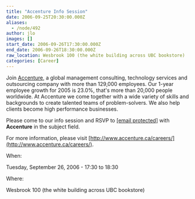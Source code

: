```yaml
---
title: "Accenture Info Session"
date: 2006-09-25T20:30:00.000Z
aliases:
  - /node/492
author: jlo
images: []
start_date: 2006-09-26T17:30:00.000Z
end_date: 2006-09-26T18:30:00.000Z
raw_location: Wesbrook 100 (the white building across UBC bookstore)
categories: [Career]
---
```


Join [Accenture](http://www.accenture.ca), a global management consulting, technology services and outsourcing company with more than 129,000 employees. Our 1-year employee growth for 2005 is 23.0%, that's more than 20,000 people worldwide. At Accenture we come together with a wide variety of skills and backgrounds to create talented teams of problem-solvers. We also help clients become high performance businesses.

Please come to our info session and RSVP to [\[email protected\]](/cdn-cgi/l/email-protection#244745564141560a574156524d474157645146470a4745) with **Accenture** in the subject field.

For more information, please visit [http://www.accenture.ca/careers/](http://www.accenture.ca/careers/).

When: 

Tuesday, September 26, 2006 - 17:30 to 18:30

Where: 

Wesbrook 100 (the white building across UBC bookstore)
